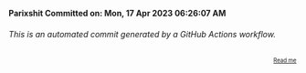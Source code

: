 **Parixshit Committed on: Mon, 17 Apr 2023 06:26:07 AM** <!-- 01cd9531-d79f-476e-97bc-e829a70543e9 -->

###### This is an automated commit generated by a GitHub Actions workflow.

<div align="right"><sub><sup><a href="https://github.com/Parixshit/AutoCommit.git">Read me</a></sup></sub></div>
